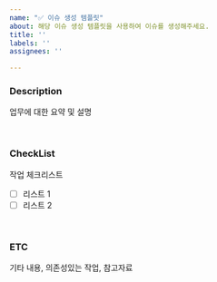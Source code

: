 ```yaml
---
name: "✅ 이슈 생성 템플릿"
about: 해당 이슈 생성 템플릿을 사용하여 이슈를 생성해주세요.
title: ''
labels: ''
assignees: ''

---
```


### Description
업무에 대한 요약 및 설명
  
<br/>

### CheckList
작업 체크리스트
- [ ] 리스트 1
- [ ] 리스트 2

<br/>

### ETC
기타 내용, 의존성있는 작업, 참고자료
